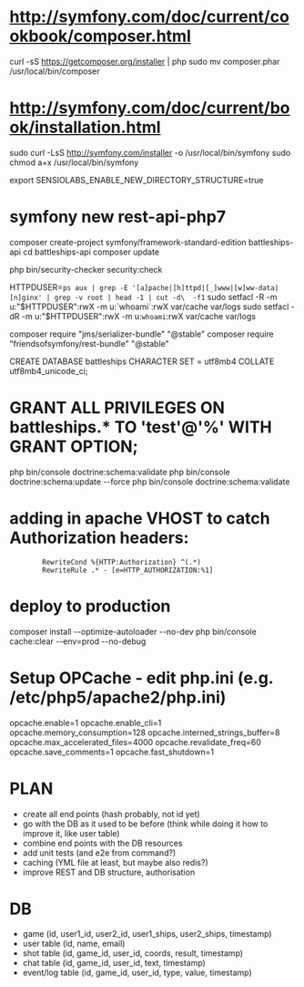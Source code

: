 # http://symfony.com/doc/current/cookbook/composer.html
curl -sS https://getcomposer.org/installer | php
sudo mv composer.phar /usr/local/bin/composer

# http://symfony.com/doc/current/book/installation.html
sudo curl -LsS http://symfony.com/installer -o /usr/local/bin/symfony
sudo chmod a+x /usr/local/bin/symfony

export SENSIOLABS_ENABLE_NEW_DIRECTORY_STRUCTURE=true
# symfony new rest-api-php7
composer create-project symfony/framework-standard-edition battleships-api
cd battleships-api
composer update

php bin/security-checker security:check

HTTPDUSER=`ps aux | grep -E '[a]pache|[h]ttpd|[_]www|[w]ww-data|[n]ginx' | grep -v root | head -1 | cut -d\  -f1`
sudo setfacl -R -m u:"$HTTPDUSER":rwX -m u:`whoami`:rwX var/cache var/logs
sudo setfacl -dR -m u:"$HTTPDUSER":rwX -m u:`whoami`:rwX var/cache var/logs


composer require "jms/serializer-bundle" "@stable"
composer require "friendsofsymfony/rest-bundle" "@stable"

CREATE DATABASE battleships CHARACTER SET = utf8mb4 COLLATE utf8mb4_unicode_ci;
# GRANT ALL PRIVILEGES ON battleships.* TO 'test'@'%' WITH GRANT OPTION;

php bin/console doctrine:schema:validate
php bin/console doctrine:schema:update --force
php bin/console doctrine:schema:validate

# adding in apache VHOST to catch Authorization headers:
            RewriteCond %{HTTP:Authorization} ^(.*)
            RewriteRule .* - [e=HTTP_AUTHORIZATION:%1]

# deploy to production
composer install --optimize-autoloader --no-dev
php bin/console cache:clear --env=prod --no-debug

# Setup OPCache - edit php.ini (e.g. /etc/php5/apache2/php.ini)
opcache.enable=1
opcache.enable_cli=1
opcache.memory_consumption=128
opcache.interned_strings_buffer=8
opcache.max_accelerated_files=4000
opcache.revalidate_freq=60
opcache.save_comments=1
opcache.fast_shutdown=1

# PLAN
- create all end points (hash probably, not id yet)
- go with the DB as it used to be before (think while doing it how to improve it, like user table)
- combine end points with the DB resources
- add unit tests (and e2e from command?)
- caching (YML file at least, but maybe also redis?)
- improve REST and DB structure, authorisation

# DB
- game (id, user1_id, user2_id, user1_ships, user2_ships, timestamp)
- user table (id, name, email)
- shot table (id, game_id, user_id, coords, result, timestamp)
- chat table (id, game_id, user_id, text, timestamp)
- event/log table (id, game_id, user_id, type, value, timestamp)